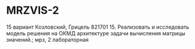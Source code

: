 # MRZVIS-2

15 вариант Козловский, Грицель 821701 15. Реализовать и исследовать модель решения на ОКМД архитектуре задачи вычисления матрицы значений.; мрз, 2 лабораторная
